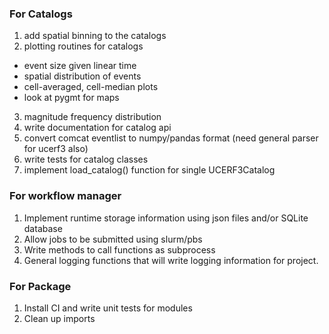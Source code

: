 ### For Catalogs
1. add spatial binning to the catalogs
2. plotting routines for catalogs
 * event size given linear time
 * spatial distribution of events
 * cell-averaged, cell-median plots
 * look at pygmt for maps
3. magnitude frequency distribution
4. write documentation for catalog api
5. convert comcat eventlist to numpy/pandas format (need general parser for ucerf3 also)
6. write tests for catalog classes
7. implement load_catalog() function for single UCERF3Catalog

### For workflow manager
1. Implement runtime storage information using json files and/or SQLite database
2. Allow jobs to be submitted using slurm/pbs
3. Write methods to call functions as subprocess
4. General logging functions that will write logging information for project.

### For Package
1. Install CI and write unit tests for modules
2. Clean up imports
